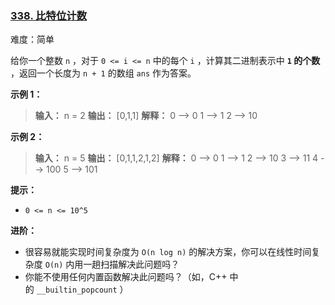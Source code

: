 ﻿### [338\. 比特位计数](https://leetcode.cn/problems/counting-bits/)

难度：简单

给你一个整数 `n` ，对于 `0 <= i <= n` 中的每个 `i` ，计算其二进制表示中 **`1` 的个数** ，返回一个长度为 `n + 1` 的数组 `ans` 作为答案。

**示例 1：**

> **输入：** n = 2
> **输出：** [0,1,1]
> **解释：** 
> 0 --> 0
> 1 --> 1
> 2 --> 10

**示例 2：**

> **输入：** n = 5
> **输出：** [0,1,1,2,1,2]
> **解释：** 
> 0 --> 0
> 1 --> 1
> 2 --> 10
> 3 --> 11
> 4 --> 100
> 5 --> 101

**提示：**

- `0 <= n <= 10^5`

**进阶：**

- 很容易就能实现时间复杂度为 `O(n log n)` 的解决方案，你可以在线性时间复杂度 `O(n)` 内用一趟扫描解决此问题吗？
- 你能不使用任何内置函数解决此问题吗？（如，C++ 中的 `__builtin_popcount` ）
